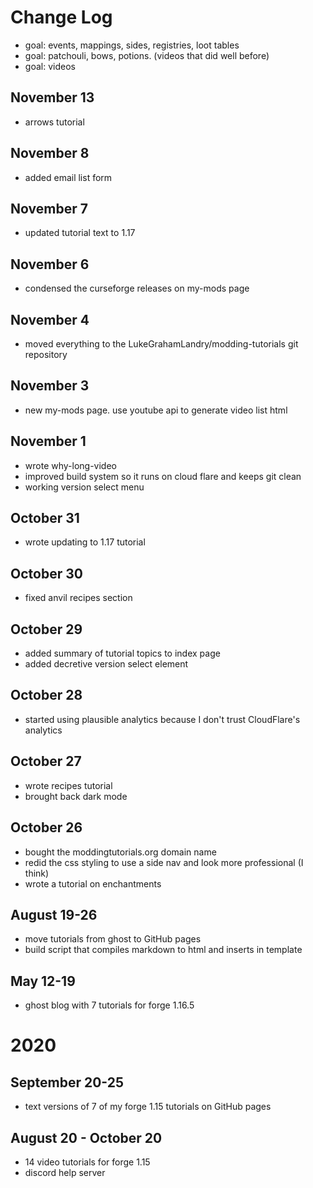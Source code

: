 # Change Log

- goal: events, mappings, sides, registries, loot tables
- goal: patchouli, bows, potions. (videos that did well before)
- goal: videos

## November 13
- arrows tutorial 

## November 8 
- added email list form 

## November 7
- updated tutorial text to 1.17

## November 6
- condensed the curseforge releases on my-mods page

## November 4
- moved everything to the LukeGrahamLandry/modding-tutorials git repository

## November 3
- new my-mods page. use youtube api to generate video list html

## November 1
- wrote why-long-video
- improved build system so it runs on cloud flare and keeps git clean
- working version select menu

## October 31
- wrote updating to 1.17 tutorial

## October 30
- fixed anvil recipes section

## October 29
- added summary of tutorial topics to index page 
- added decretive version select element

## October 28
- started using plausible analytics because I don't trust CloudFlare's analytics 

## October 27
- wrote recipes tutorial
- brought back dark mode

## October 26
- bought the moddingtutorials.org domain name
- redid the css styling to use a side nav and look more professional (I think)
- wrote a tutorial on enchantments

## August 19-26
- move tutorials from ghost to GitHub pages
- build script that compiles markdown to html and inserts in template 

## May 12-19
- ghost blog with 7 tutorials for forge 1.16.5

# 2020

## September 20-25
- text versions of 7 of my forge 1.15 tutorials on GitHub pages

## August 20 - October 20
- 14 video tutorials for forge 1.15
- discord help server